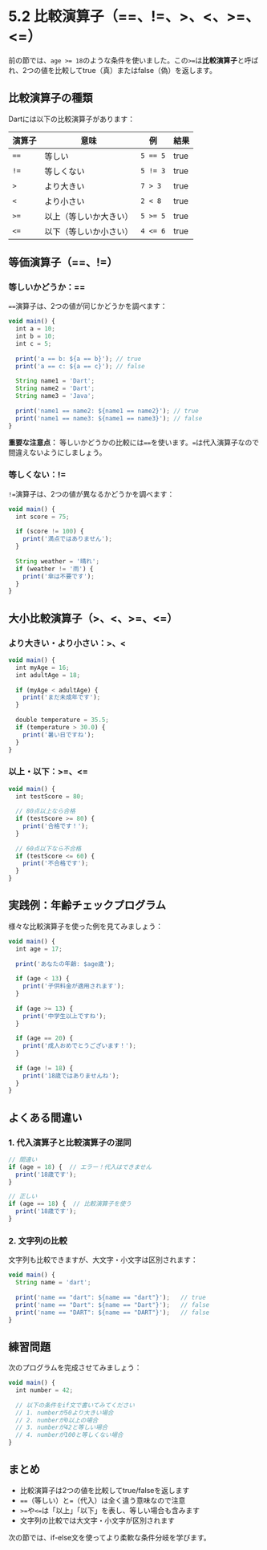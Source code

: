 # 5.2 比較演算子（==、!=、>、<、>=、<=）

前の節では、`age >= 18`のような条件を使いました。この`>=`は**比較演算子**と呼ばれ、2つの値を比較してtrue（真）またはfalse（偽）を返します。

## 比較演算子の種類

Dartには以下の比較演算子があります：

| 演算子 | 意味 | 例 | 結果 |
|--------|------|-----|------|
| `==` | 等しい | `5 == 5` | true |
| `!=` | 等しくない | `5 != 3` | true |
| `>` | より大きい | `7 > 3` | true |
| `<` | より小さい | `2 < 8` | true |
| `>=` | 以上（等しいか大きい） | `5 >= 5` | true |
| `<=` | 以下（等しいか小さい） | `4 <= 6` | true |

## 等価演算子（==、!=）

### 等しいかどうか：==

`==`演算子は、2つの値が同じかどうかを調べます：

```javascript
void main() {
  int a = 10;
  int b = 10;
  int c = 5;
  
  print('a == b: ${a == b}'); // true
  print('a == c: ${a == c}'); // false
  
  String name1 = 'Dart';
  String name2 = 'Dart';
  String name3 = 'Java';
  
  print('name1 == name2: ${name1 == name2}'); // true
  print('name1 == name3: ${name1 == name3}'); // false
}
```

**重要な注意点：** 等しいかどうかの比較には`==`を使います。`=`は代入演算子なので間違えないようにしましょう。

### 等しくない：!=

`!=`演算子は、2つの値が異なるかどうかを調べます：

```javascript
void main() {
  int score = 75;
  
  if (score != 100) {
    print('満点ではありません');
  }
  
  String weather = '晴れ';
  if (weather != '雨') {
    print('傘は不要です');
  }
}
```

## 大小比較演算子（>、<、>=、<=）

### より大きい・より小さい：>、<

```javascript
void main() {
  int myAge = 16;
  int adultAge = 18;
  
  if (myAge < adultAge) {
    print('まだ未成年です');
  }
  
  double temperature = 35.5;
  if (temperature > 30.0) {
    print('暑い日ですね');
  }
}
```

### 以上・以下：>=、<=

```javascript
void main() {
  int testScore = 80;
  
  // 80点以上なら合格
  if (testScore >= 80) {
    print('合格です！');
  }
  
  // 60点以下なら不合格
  if (testScore <= 60) {
    print('不合格です');
  }
}
```

## 実践例：年齢チェックプログラム

様々な比較演算子を使った例を見てみましょう：

```javascript
void main() {
  int age = 17;
  
  print('あなたの年齢: $age歳');
  
  if (age < 13) {
    print('子供料金が適用されます');
  }
  
  if (age >= 13) {
    print('中学生以上ですね');
  }
  
  if (age == 20) {
    print('成人おめでとうございます！');
  }
  
  if (age != 18) {
    print('18歳ではありませんね');
  }
}
```

## よくある間違い

### 1. 代入演算子と比較演算子の混同

```javascript
// 間違い
if (age = 18) {  // エラー！代入はできません
  print('18歳です');
}

// 正しい
if (age == 18) {  // 比較演算子を使う
  print('18歳です');
}
```

### 2. 文字列の比較

文字列も比較できますが、大文字・小文字は区別されます：

```javascript
void main() {
  String name = 'dart';
  
  print('name == "dart": ${name == "dart"}');   // true
  print('name == "Dart": ${name == "Dart"}');   // false
  print('name == "DART": ${name == "DART"}');   // false
}
```

## 練習問題

次のプログラムを完成させてみましょう：

```javascript
void main() {
  int number = 42;
  
  // 以下の条件をif文で書いてみてください
  // 1. numberが50より大きい場合
  // 2. numberが0以上の場合  
  // 3. numberが42と等しい場合
  // 4. numberが100と等しくない場合
}
```

## まとめ

- 比較演算子は2つの値を比較してtrue/falseを返します
- `==`（等しい）と`=`（代入）は全く違う意味なので注意
- `>=`や`<=`は「以上」「以下」を表し、等しい場合も含みます
- 文字列の比較では大文字・小文字が区別されます

次の節では、if-else文を使ってより柔軟な条件分岐を学びます。
